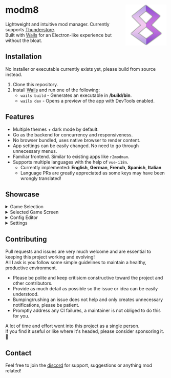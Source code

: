 # modm8 <img align="right" width="128" height="128" src="./frontend/src/assets/images/appicon.png">

Lightweight and intuitive mod manager. Currently supports [Thunderstore](https://thunderstore.io/).\
Built with [Wails](https://wails.io) for an Electron-like experience but without the bloat.

## Installation
No installer or executable currently exists yet, please build from source instead. 
1. Clone this repository.
2. Install [Wails](https://wails.io/docs/gettingstarted/installation) and run one of the following:
   - `wails build` - Generates an executable in **/build/bin**.
   - `wails dev` - Opens a preview of the app with DevTools enabled.

## Features
- Multiple themes + dark mode by default.
- Go as the backend for concurrency and responsiveness.
- No browser bundled, uses native browser to render content.
- App settings can be easily changed. No need to go through unnecessary menus.
- Familiar frontend. Similar to existing apps like `r2modman`.
- Supports multiple languages with the help of `vue-i18n`.
  - Currently implemented: **English**, **German**, **French**, **Spanish**, **Italian**
  - Language PRs are greatly appreciated as some keys may have been wrongly translated!

## Showcase
<details>
  <summary>Game Selection</summary>

  - Useful buttons and insightful info layed out in a sleek and compact manner.
  - Flexible query matching ensures you can search for a game without being exact.
  - Filter by your favourite or installed games - no more tedious searching.
  - Switch between List and Grid layouts for a better viewing experience.

  <img src="./screenshots/game-selection-grid.png"/>
</details>

<details>
  <summary>Selected Game Screen</summary>

  <img src="./screenshots/selected-game.png"/>
</details>

<details>
  <summary>Config Editor</summary>

  <img src="./screenshots/config-editor.png"/>
</details>

<details>
  <summary>Settings</summary>

  <img src="./screenshots/settings.png"/>
</details>

## Contributing
Pull requests and issues are very much welcome and are essential to keeping this project working and evolving!\
All I ask is you follow some simple guidelines to maintain a healthy, productive environment.

- Please be polite and keep critisicm constructive toward the project and other contributors.
- Provide as much detail as possible so the issue or idea can be easily understood.
- Bumping/rushing an issue does not help and only creates unnecessary notifications, please be patient.
- Promptly address any CI failures, a maintainer is not obliged to do this for you.

A lot of time and effort went into this project as a single person.\
If you find it useful or like where it's headed, please consider sponsoring it. 💛

## Contact
Feel free to join the [discord](https://discord.gg/psBXpXF2JZ) for support, suggestions or anything mod related!
